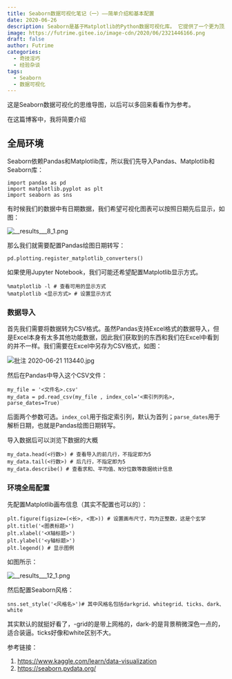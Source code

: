 ```yaml
---
title: Seaborn数据可视化笔记（一）——简单介绍和基本配置
date: 2020-06-26
description: Seaborn是基于Matplotlib的Python数据可视化库。 它提供了一个更为顶层的界面，用于绘制引人入胜且内容丰富的统计图形。
image: https://futrime.gitee.io/image-cdn/2020/06/2321446166.png
draft: false
author: Futrime
categories:
  - 奇技淫巧
  - 经验杂谈
tags:
  - Seaborn
  - 数据可视化
---
```


这是Seaborn数据可视化的思维导图，以后可以多回来看看作为参考。

在这篇博客中，我将简要介绍

## 全局环境
Seaborn依赖Pandas和Matplotlib库，所以我们先导入Pandas、Matplotlib和Seaborn库：
```
import pandas as pd
import matplotlib.pyplot as plt
import seaborn as sns
```

有时候我们的数据中有日期数据，我们希望可视化图表可以按照日期先后显示，如图：

![__results___8_1.png][2]

那么我们就需要配置Pandas绘图日期转写：
```
pd.plotting.register_matplotlib_converters()
```

如果使用Jupyter Notebook，我们可能还希望配置Matplotlib显示方式。
```
%matplotlib -l # 查看可用的显示方式
%matplotlib <显示方式> # 设置显示方式
```
### 数据导入
首先我们需要将数据转为CSV格式。虽然Pandas支持Excel格式的数据导入，但是Excel本身有太多其他功能数据，因此我们获取到的东西和我们在Excel中看到的并不一样。我们需要在Excel中另存为CSV格式，如图：

![批注 2020-06-21 113440.jpg][3]

然后在Pandas中导入这个CSV文件：
```
my_file = '<文件名>.csv'
my_data = pd.read_csv(my_file , index_col='<索引列列名>, parse_dates=True)
```
后面两个参数可选。`index_col`用于指定索引列，默认为首列；`parse_dates`用于解析日期，也就是Pandas绘图日期转写。

导入数据后可以浏览下数据的大概
```
my_data.head(<行数>) # 查看导入的前几行，不指定即为5
my_data.tail(<行数>) # 后几行，不指定即为5
my_data.describe() # 查看求和、平均值、N分位数等数据统计信息
```

### 环境全局配置
先配置Matplotlib画布信息（其实不配置也可以的）：
```
plt.figure(figsize=(<长>, <宽>)) # 设置画布尺寸，均为正整数，这是个玄学
plt.title('<图表标题>')
plt.xlabel('<X轴标题>')
plt.ylabel('<y轴标题>')
plt.legend() # 显示图例
```
如图所示：

![__results___12_1.png][4]

然后配置Seaborn风格：
```
sns.set_style('<风格名>')# 其中风格名包括darkgrid、whitegrid、ticks、dark、white
```

其实默认的就挺好看了，-grid的是带上网格的，dark-的是背景稍微深色一点的，适合装逼。ticks好像和white区别不大。

参考链接：
1. https://www.kaggle.com/learn/data-visualization
1. https://seaborn.pydata.org/

  [2]: https://futrime.gitee.io/image-cdn/2020/06/2810164901.png
  [3]: https://futrime.gitee.io/image-cdn/2020/06/3253767635.jpg
  [4]: https://futrime.gitee.io/image-cdn/2020/06/544503379.png
